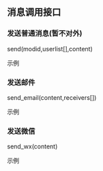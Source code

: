 ## 消息调用接口
### 发送普通消息(暂不对外)
send(modid,userlist[],content)

示例
### 发送邮件
send_email(content,receivers[])

示例
### 发送微信
send_wx(content)

示例